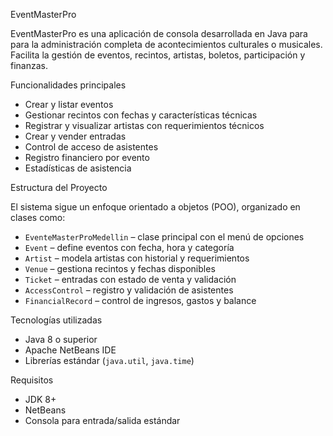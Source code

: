 EventMasterPro 

EventMasterPro es una aplicación de consola desarrollada en Java para para la administración completa de acontecimientos culturales o musicales. Facilita la gestión de eventos, recintos, artistas, boletos, participación y finanzas.

Funcionalidades principales

-  Crear y listar eventos
-  Gestionar recintos con fechas y características técnicas
-  Registrar y visualizar artistas con requerimientos técnicos
-  Crear y vender entradas
-  Control de acceso de asistentes
-  Registro financiero por evento
-  Estadísticas de asistencia

Estructura del Proyecto

El sistema sigue un enfoque orientado a objetos (POO), organizado en clases como:

- `EventeMasterProMedellin` – clase principal con el menú de opciones
- `Event` – define eventos con fecha, hora y categoría
- `Artist` – modela artistas con historial y requerimientos
- `Venue` – gestiona recintos y fechas disponibles
- `Ticket` – entradas con estado de venta y validación
- `AccessControl` – registro y validación de asistentes
- `FinancialRecord` – control de ingresos, gastos y balance


Tecnologías utilizadas

- Java 8 o superior
- Apache NetBeans IDE
- Librerías estándar (`java.util`, `java.time`)


Requisitos

- JDK 8+
- NetBeans
- Consola para entrada/salida estándar






